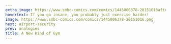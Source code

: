 ```yaml
---
extra_image: https://www.smbc-comics.com/comics/1445006378-20151016after.png
hovertext: If you go insane, you probably just exercise harder!
image: https://www.smbc-comics.com/comics/1445006378-20151016.png
next: airport-security
prev: analogies
title: A New Kind of Gym
---
```

